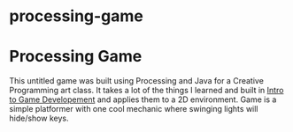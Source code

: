 # processing-game
Processing Game
==================

This untitled game was built using Processing and Java for a Creative Programming art class. It takes a lot of the things I learned and built in <a href = https://github.com/NamelessPerson/Intro-to-Game-Dev>Intro to Game Developement</a> and applies them to a 2D environment. Game is a simple platformer with one cool mechanic where swinging lights will hide/show keys.
